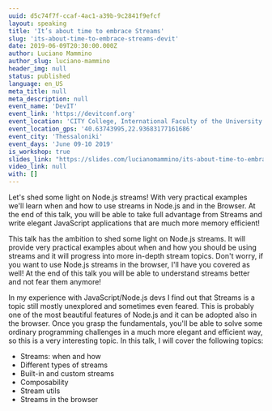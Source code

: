 ```yaml
---
uuid: d5c74f7f-ccaf-4ac1-a39b-9c2841f9efcf
layout: speaking
title: 'It’s about time to embrace Streams'
slug: 'its-about-time-to-embrace-streams-devit'
date: 2019-06-09T20:30:00.000Z
author: Luciano Mammino
author_slug: luciano-mammino
header_img: null
status: published
language: en_US
meta_title: null
meta_description: null
event_name: 'DevIT'
event_link: 'https://devitconf.org'
event_location: 'CITY College, International Faculty of the University of Sheffield, Thessaloniki, Greece'
event_location_gps: '40.63743995,22.93683177161686'
event_city: 'Thessaloniki'
event_days: 'June 09-10 2019'
is_workshop: true
slides_link: "https://slides.com/lucianomammino/its-about-time-to-embrace-nodejs-streams-workshop-thessaloniki"
video_link: null
with: []
---
```


Let's shed some light on Node.js streams! With very practical examples we'll learn when and how to use streams in Node.js and in the Browser. At the end of this talk, you will be able to take full advantage from Streams and write elegant JavaScript applications that are much more memory efficient!

This talk has the ambition to shed some light on Node.js streams. It will provide very practical examples about when and how you should be using streams and it will progress into more in-depth stream topics. Don't worry, if you want to use Node.js streams in the browser, I'll have you covered as well! At the end of this talk you will be able to understand streams better and not fear them anymore!

In my experience with JavaScript/Node.js devs I find out that Streams is a topic still mostly unexplored and sometimes even feared. This is probably one of the most beautiful features of Node.js and it can be adopted also in the browser. Once you grasp the fundamentals, you'll be able to solve some ordinary programming challenges in a much more elegant and efficient way, so this is a very interesting topic. In this talk, I will cover the following topics:

- Streams: when and how
- Different types of streams
- Built-in and custom streams
- Composability
- Stream utils
- Streams in the browser
